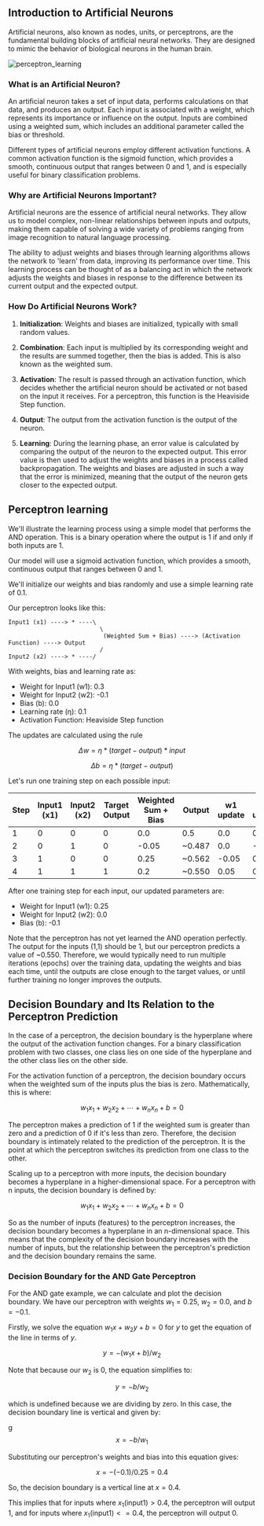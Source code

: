## Introduction to Artificial Neurons

Artificial neurons, also known as nodes, units, or perceptrons, are the fundamental building blocks of artificial neural networks. They are designed to mimic the behavior of biological neurons in the human brain.

![perceptron_learning](https://github.com/djeada/NeuraCommand/assets/37275728/d619ccda-5ca8-4324-abe8-804f242188a9)

### What is an Artificial Neuron?

An artificial neuron takes a set of input data, performs calculations on that data, and produces an output. Each input is associated with a weight, which represents its importance or influence on the output. Inputs are combined using a weighted sum, which includes an additional parameter called the bias or threshold.

Different types of artificial neurons employ different activation functions. A common activation function is the sigmoid function, which provides a smooth, continuous output that ranges between 0 and 1, and is especially useful for binary classification problems.

### Why are Artificial Neurons Important?

Artificial neurons are the essence of artificial neural networks. They allow us to model complex, non-linear relationships between inputs and outputs, making them capable of solving a wide variety of problems ranging from image recognition to natural language processing.

The ability to adjust weights and biases through learning algorithms allows the network to 'learn' from data, improving its performance over time. This learning process can be thought of as a balancing act in which the network adjusts the weights and biases in response to the difference between its current output and the expected output.

### How Do Artificial Neurons Work?

1. **Initialization**: Weights and biases are initialized, typically with small random values.

2. **Combination**: Each input is multiplied by its corresponding weight and the results are summed together, then the bias is added. This is also known as the weighted sum.

3. **Activation**: The result is passed through an activation function, which decides whether the artificial neuron should be activated or not based on the input it receives. For a perceptron, this function is the Heaviside Step function.

4. **Output**: The output from the activation function is the output of the neuron.

5. **Learning**: During the learning phase, an error value is calculated by comparing the output of the neuron to the expected output. This error value is then used to adjust the weights and biases in a process called backpropagation. The weights and biases are adjusted in such a way that the error is minimized, meaning that the output of the neuron gets closer to the expected output.

## Perceptron learning

We'll illustrate the learning process using a simple model that performs the AND operation. This is a binary operation where the output is 1 if and only if both inputs are 1.

Our model will use a sigmoid activation function, which provides a smooth, continuous output that ranges between 0 and 1.

We'll initialize our weights and bias randomly and use a simple learning rate of 0.1.

Our perceptron looks like this:

```
Input1 (x1) ----> * ----\
                          \
                           (Weighted Sum + Bias) ----> (Activation Function) ----> Output
                          /
Input2 (x2) ----> * ----/
```

With weights, bias and learning rate as:

- Weight for Input1 (w1): 0.3
- Weight for Input2 (w2): -0.1
- Bias (b): 0.0
- Learning rate (η): 0.1
- Activation Function: Heaviside Step function

The updates are calculated using the rule 

$$Δw = η * (target - output) * input$$

$$Δb = η * (target - output)$$

Let's run one training step on each possible input:

| Step | Input1 (x1) | Input2 (x2) | Target Output | Weighted Sum + Bias | Output  | w1 update | w2 update | b update |
|------|-------------|-------------|---------------|---------------------|---------|-----------|-----------|----------|
|  1   |     0       |     0       |      0        |         0.0         |  0.5    |    0.0    |    0.0    |  -0.05   |
|  2   |     0       |     1       |      0        |       -0.05         | ~0.487  |    0.0    |   -0.05   |  -0.05   |
|  3   |     1       |     0       |      0        |         0.25        | ~0.562  |   -0.05   |    0.0    |  -0.05   |
|  4   |     1       |     1       |      1        |         0.2         | ~0.550  |    0.05   |    0.05   |   0.05   |

After one training step for each input, our updated parameters are:

- Weight for Input1 (w1): 0.25
- Weight for Input2 (w2): 0.0
- Bias (b): -0.1

Note that the perceptron has not yet learned the AND operation perfectly. The output for the inputs (1,1) should be 1, but our perceptron predicts a value of ~0.550. Therefore, we would typically need to run multiple iterations (epochs) over the training data, updating the weights and bias each time, until the outputs are close enough to the target values, or until further training no longer improves the outputs.

## Decision Boundary and Its Relation to the Perceptron Prediction

In the case of a perceptron, the decision boundary is the hyperplane where the output of the activation function changes. For a binary classification problem with two classes, one class lies on one side of the hyperplane and the other class lies on the other side. 

For the activation function of a perceptron, the decision boundary occurs when the weighted sum of the inputs plus the bias is zero. Mathematically, this is where:

$$w_1x_1 + w_2x_2 + \cdots + w_nx_n + b = 0$$

The perceptron makes a prediction of 1 if the weighted sum is greater than zero and a prediction of 0 if it's less than zero. Therefore, the decision boundary is intimately related to the prediction of the perceptron. It is the point at which the perceptron switches its prediction from one class to the other.

Scaling up to a perceptron with more inputs, the decision boundary becomes a hyperplane in a higher-dimensional space. For a perceptron with n inputs, the decision boundary is defined by:

$$w_1x_1 + w_2x_2 + \cdots + w_nx_n + b = 0$$

So as the number of inputs (features) to the perceptron increases, the decision boundary becomes a hyperplane in an n-dimensional space. This means that the complexity of the decision boundary increases with the number of inputs, but the relationship between the perceptron's prediction and the decision boundary remains the same.

### Decision Boundary for the AND Gate Perceptron

For the AND gate example, we can calculate and plot the decision boundary. We have our perceptron with weights $w_1 = 0.25$, $w_2 = 0.0$, and $b = -0.1$.

Firstly, we solve the equation $w_1x + w_2y + b = 0$ for $y$ to get the equation of the line in terms of $y$.

$$y = -(w_1x + b) / w_2$$

Note that because our $w_2$ is 0, the equation simplifies to:

$$y = -b / w_2$$

which is undefined because we are dividing by zero. In this case, the decision boundary line is vertical and given by:

g$$x = -b / w_1$$

Substituting our perceptron's weights and bias into this equation gives:

$$x = -(-0.1) / 0.25 = 0.4$$

So, the decision boundary is a vertical line at $x = 0.4$. 

This implies that for inputs where $x_1 (\text{input1}) > 0.4$, the perceptron will output 1, and for inputs where $x_1 (\text{input1}) <= 0.4$, the perceptron will output 0.
